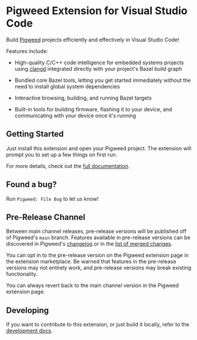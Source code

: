 # Pigweed Extension for Visual Studio Code

Build [Pigweed](https://pigweed.dev) projects efficiently and effectively in
Visual Studio Code!

Features include:

* High-quality C/C++ code intelligence for embedded systems projects using
  [clangd](https://clangd.llvm.org/) integrated directly with your project's
  Bazel build graph

* Bundled core Bazel tools, letting you get started immediately without the need
  to install global system dependencies

* Interactive browsing, building, and running Bazel targets

* Built-in tools for building firmware, flashing it to your device, and
  communicating with your device once it's running

## Getting Started

Just install this extension and open your Pigweed project. The extension will
prompt you to set up a few things on first run.

For more details, check out the [full documentation](https://pigweed.dev/pw_ide/guide/vscode).

## Found a bug?

Run `Pigweed: File Bug` to let us know!

## Pre-Release Channel

Between main channel releases, pre-release versions will be published off of
Pigweed's `main` branch. Features available in pre-release versions can be
discovered in Pigweed's [changelog](https://pigweed.dev/changelog.html) or in
the [list of merged changes](https://pigweed-review.googlesource.com/q/status:merged).

You can opt in to the pre-release version on the Pigweed extension page in the
extension marketplace. Be warned that features in the pre-release versions may
not entirely work, and pre-release versions may break existing functionality.

You can always revert back to the main channel version in the Pigweed extension
page.

## Developing

If you want to contribute to this extension, or just build it locally, refer
to the [development docs](https://pigweed.dev/pw_ide/guide/vscode/development.html).
